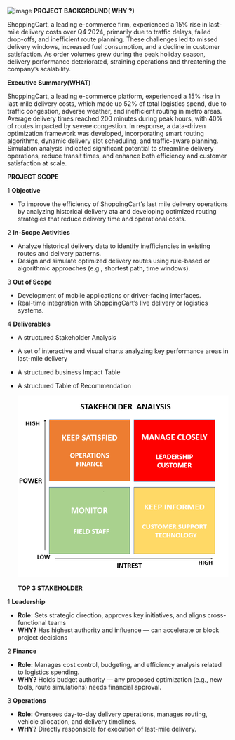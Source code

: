![image](https://github.com/user-attachments/assets/9736da9f-077f-4135-bbc5-709658f527d2)
**PROJECT BACKGROUND( WHY ?)**

ShoppingCart, a leading e-commerce firm, experienced a 15% rise in last-mile delivery costs over Q4 2024, primarily due to traffic delays, failed drop-offs, and inefficient route planning. These challenges led to missed delivery windows, increased fuel consumption, and a decline in customer satisfaction. As order volumes grew during the peak holiday season, delivery performance deteriorated, straining operations and threatening the company’s scalability.


**Executive Summary(WHAT)**

ShoppingCart, a leading e-commerce platform, experienced a 15% rise in last-mile delivery costs, which made up 52% of total logistics spend, due to traffic congestion, adverse weather, and inefficient routing in metro areas. Average delivery times reached 200 minutes during peak hours, with 40% of routes impacted by severe congestion. In response, a data-driven optimization framework was developed, incorporating smart routing algorithms, dynamic delivery slot scheduling, and traffic-aware planning. Simulation analysis indicated significant potential to streamline delivery operations, reduce transit times, and enhance both efficiency and customer satisfaction at scale.



**PROJECT SCOPE**

1  **Objective**
 + To improve the efficiency of ShoppingCart’s last mile delivery operations by analyzing historical delivery ata and developing optimized routing strategies that reduce delivery time and operational costs.

2  **In-Scope Activities**
 + Analyze historical delivery data to identify inefficiencies in existing routes and delivery patterns.
 + Design and simulate optimized delivery routes using rule-based or algorithmic approaches (e.g., shortest path, time windows).

3  **Out of Scope**
 + Development of mobile applications or driver-facing interfaces.   
 + Real-time integration with ShoppingCart’s live delivery or logistics systems.

4  **Deliverables**
+ A structured Stakeholder Analysis 
+ A  set of interactive and visual charts analyzing key performance areas in last-mile delivery
+ A structured business Impact Table
+ A structured Table of Recommendation


  ![Image Alt](https://raw.githubusercontent.com/Pranshul-cloud/shoppingcart-lastmile-optimization/54832e5b7f64a4c8c007668708a6f3d89ae8266c/stakeholder_analysis_png.png)



   **TOP 3 STAKEHOLDER**

1 **Leadership**
+ **Role:** Sets strategic direction, approves key initiatives, and aligns cross-functional teams
+ **WHY?**  Has highest authority and influence — can accelerate or block project decisions

2 **Finance**
+ **Role:** Manages cost control, budgeting, and efficiency analysis related to logistics spending.
+ **WHY?**  Holds budget authority — any proposed optimization (e.g., new tools, route simulations) needs financial approval.

3 **Operations** 
+ **Role:** Oversees day-to-day delivery operations, manages routing, vehicle allocation, and delivery timelines.
+ **WHY?**  Directly responsible for execution of last-mile delivery.

















